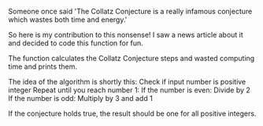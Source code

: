 Someone once said 'The Collatz Conjecture is a really infamous conjecture
which wastes both time and energy.'

So here is my contribution to this nonsense! I saw a news article about it and
decided to code this function for fun.

The function calculates the Collatz Conjecture steps and wasted computing
time and prints them.
    
The idea of the algorithm is shortly this:
  Check if input number is positive integer
  Repeat until you reach number 1:
    If the number is even:
      Divide by 2
    If the number is odd:
      Multiply by 3 and add 1
      
If the conjecture holds true, the result should be one for all positive integers.
